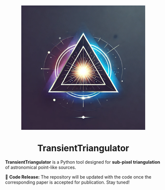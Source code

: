 <p align="center">
  <img src="./logo.png" alt="TransientTriangulator Logo" width="400">
</p>

<h1 align="center">TransientTriangulator</h1>

**TransientTriangulator** is a Python tool designed for **sub-pixel triangulation** of astronomical point-like sources.  

🚀 **Code Release:** The repository will be updated with the code once the corresponding paper is accepted for publication. Stay tuned!  
